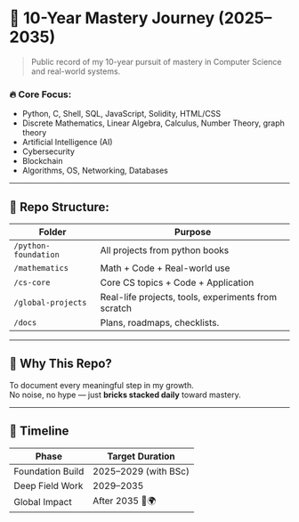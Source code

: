 # 🧱 10-Year Mastery Journey (2025–2035)

> Public record of my 10-year pursuit of mastery in Computer Science and real-world systems.

### 🔥 Core Focus:
- Python, C, Shell, SQL, JavaScript, Solidity, HTML/CSS
- Discrete Mathematics, Linear Algebra, Calculus, Number Theory, graph theory 
- Artificial Intelligence (AI)
- Cybersecurity
- Blockchain
- Algorithms, OS, Networking, Databases 

---

## 📁 Repo Structure:

| Folder              | Purpose                                                 |
|---------------------|----------------------------------------------------------|
| `/python-foundation` | All projects from python books                          |
| `/mathematics`       | Math + Code + Real-world use                            |
| `/cs-core`           | Core CS topics + Code + Application                     |
| `/global-projects`   | Real-life projects, tools, experiments from scratch     |
| `/docs`              | Plans, roadmaps, checklists.                            |

---

## 🧠 Why This Repo?

To document every meaningful step in my growth.  
No noise, no hype — just **bricks stacked daily** toward mastery.

---

## 📆 Timeline

| Phase              | Target Duration     |
|--------------------|---------------------|
| Foundation Build   | 2025–2029 (with BSc) |
| Deep Field Work    | 2029–2035            |
| Global Impact      | After 2035 🧠🌍       |
